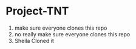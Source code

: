 # Project-TNT


1. make sure everyone clones this repo
2. no really make sure everyone clones this repo
3. Sheila Cloned it
